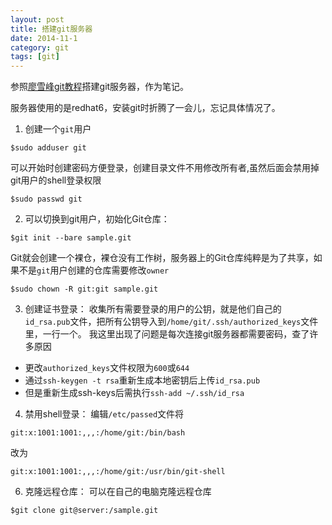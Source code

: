 ```yaml
---
layout: post
title: 搭建git服务器
date: 2014-11-1
category: git
tags: [git]
---
```

参照[廖雪峰git教程](http://www.liaoxuefeng.com/wiki/0013739516305929606dd18361248578c67b8067c8c017b000/00137583770360579bc4b458f044ce7afed3df579123eca000)搭建git服务器，作为笔记。
<!--more-->

服务器使用的是redhat6，安装git时折腾了一会儿，忘记具体情况了。
1. 创建一个`git`用户
```
$sudo adduser git
```
可以开始时创建密码方便登录，创建目录文件不用修改所有者,虽然后面会禁用掉git用户的shell登录权限
```
$sudo passwd git
```
2. 可以切换到git用户，初始化Git仓库：
```
$git init --bare sample.git
```
Git就会创建一个裸仓，裸仓没有工作树，服务器上的Git仓库纯粹是为了共享，如果不是`git`用户创建的仓库需要修改`owner`
```
$sudo chown -R git:git sample.git
```
3. 创建证书登录：
收集所有需要登录的用户的公钥，就是他们自己的`id_rsa.pub`文件，把所有公钥导入到`/home/git/.ssh/authorized_keys`文件里，一行一个。
我这里出现了问题是每次连接git服务器都需要密码，查了许多原因
  * 更改`authorized_keys`文件权限为`600`或`644`
  * 通过`ssh-keygen -t rsa`重新生成本地密钥后上传`id_rsa.pub`
  * 但是重新生成ssh-keys后需执行`ssh-add ~/.ssh/id_rsa`
4. 禁用shell登录：
编辑`/etc/passed`文件将
```
git:x:1001:1001:,,,:/home/git:/bin/bash
```
改为
```
git:x:1001:1001:,,,:/home/git:/usr/bin/git-shell
```
6. 克隆远程仓库：
可以在自己的电脑克隆远程仓库
```
$git clone git@server:/sample.git
```
